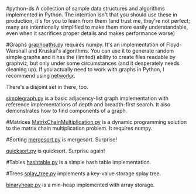#python-ds
A collection of sample data structures and algorithms implemented in Python. The intention isn't that you should use these in production, it's for you to learn from them (and trust me, they're not perfect; many are intentionally simplified to make them more easily understandable, even when it sacrifices proper details and makes performance worse)


#Graphs
[graphpaths.py](Graphs/graphs.py) requires numpy. It's an implementation of Floyd-Warshall and Kruskal's algorithms. You can use it to generate random simple graphs and it has the (limited) ability to create files readable by graphviz, but only under some circumstances (and it desperately needs cleaning up). If you actually need to work with graphs in Python, I recommend using [networkx](https://networkx.github.io/).

There's a disjoint set in there, too.

[simplegraph.py](Graphs/simplegraph.py) is a basic adjacency-list graph implementation with reference implementations of depth and breadth-first search. It also demonstrates how to find components of a graph.

#Matrices
[MatrixChainMultiplication.py](Matrices/MatrixChainMultiplication.py) is a dynamic programming solution to the matrix chain multiplication problem. It requires numpy.

#Sorting
[mergesort.py](Sorting/mergesort.py) is mergesort. Surprise!

[quicksort.py](Sorting/quicksort.py) is quicksort. Surprise again!

#Tables
[hashtable.py](Tables/hashtable.py) is a simple hash table implementation.

#Trees
[splay_tree.py](Trees/splay_tree.py) implements a key-value storage splay tree.

[binaryheap.py](Trees/binaryheap.py) is a min-heap implemented with array storage.
